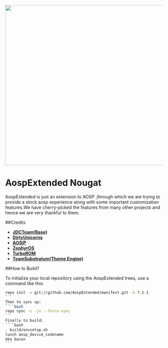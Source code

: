 <p align="center">
<img src="https://github.com/AospExtended/manifest/raw/7.1.1/aex_logo.png" width="512px" height="512px" > 
</p>

AospExtended Nougat
===========
AospExtended is just an extension to AOSP ,through which we 
are trying to provide a stock aosp experience along with some important 
customization features.We have cherry-picked the features from many 
other projects and hence we are very thankful to them.

##Credits
* [**JDCTeam(Base)**](https://github.com/AOSP-JF-MM)
* [**DirtyUnicorns**](https://github.com/DirtyUnicorns)
* [**AOSiP**](https://github.com/AOSIP)
* [**ZephyrOS**](https://github.com/Zephyr-OS)
* [**TurboROM**](https://github.com/TurboROM)
* [**TeamSubstratum(Theme Engine)**](https://github.com/TeamSubstratum)

##How to Build?

To initialize your local repository using the AospExtended trees, use a 
command like this:
````bash
repo init -u git://github.com/AospExtended/manifest.git -b 7.1.1
```
Then to sync up:
````bash
repo sync -c -jx --force-sync
```
Finally to build:
````bash
. build/envsetup.sh
lunch aosp_device_codename
mka bacon
```
